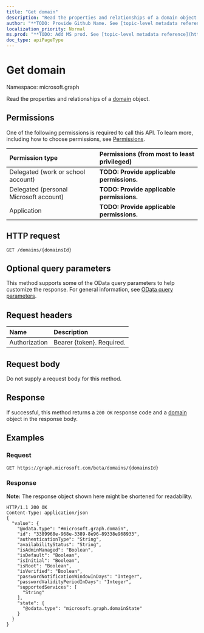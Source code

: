 ```yaml
---
title: "Get domain"
description: "Read the properties and relationships of a domain object."
author: "**TODO: Provide Github Name. See [topic-level metadata reference](https://msgo.azurewebsites.net/add/document/guidelines/metadata.html#topic-level-metadata)**"
localization_priority: Normal
ms.prod: "**TODO: Add MS prod. See [topic-level metadata reference](https://msgo.azurewebsites.net/add/document/guidelines/metadata.html#topic-level-metadata)**"
doc_type: apiPageType
---
```


# Get domain
Namespace: microsoft.graph

Read the properties and relationships of a [domain](../resources/domain.md) object.

## Permissions
One of the following permissions is required to call this API. To learn more, including how to choose permissions, see [Permissions](/concepts/permissions-reference.md).

|Permission type|Permissions (from most to least privileged)|
|:---|:---|
|Delegated (work or school account)|**TODO: Provide applicable permissions.**|
|Delegated (personal Microsoft account)|**TODO: Provide applicable permissions.**|
|Application|**TODO: Provide applicable permissions.**|

## HTTP request

<!-- {
  "blockType": "ignored"
}
-->
``` http
GET /domains/{domainsId}
```

## Optional query parameters
This method supports some of the OData query parameters to help customize the response. For general information, see [OData query parameters](/graph/query-parameters).

## Request headers
|Name|Description|
|:---|:---|
|Authorization|Bearer {token}. Required.|

## Request body
Do not supply a request body for this method.

## Response

If successful, this method returns a `200 OK` response code and a [domain](../resources/domain.md) object in the response body.

## Examples

### Request
<!-- {
  "blockType": "request",
  "name": "get_domain"
}
-->
``` http
GET https://graph.microsoft.com/beta/domains/{domainsId}
```


### Response
**Note:** The response object shown here might be shortened for readability.
<!-- {
  "blockType": "response",
  "truncated": true,
  "@odata.type": "microsoft.graph.domain"
}
-->
``` http
HTTP/1.1 200 OK
Content-Type: application/json
{
  "value": {
    "@odata.type": "#microsoft.graph.domain",
    "id": "3389968e-968e-3389-8e96-89338e968933",
    "authenticationType": "String",
    "availabilityStatus": "String",
    "isAdminManaged": "Boolean",
    "isDefault": "Boolean",
    "isInitial": "Boolean",
    "isRoot": "Boolean",
    "isVerified": "Boolean",
    "passwordNotificationWindowInDays": "Integer",
    "passwordValidityPeriodInDays": "Integer",
    "supportedServices": [
      "String"
    ],
    "state": {
      "@odata.type": "microsoft.graph.domainState"
    }
  }
}
```

